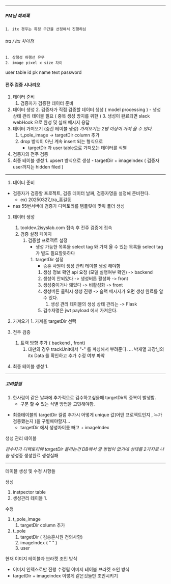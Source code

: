





----


##### PM님 회의록 
	1. itx 경우는 특정 구간을 선정해서 진행하심 




###### tra / itx 차이점
	1. 상행성 하행선 유무 
	2. image pixel x size 차이 


user table 
id pk 
name text 
password


#### 전주 검증 시나리오 
1. 데이터 준비  
	1. 검증자가 검증한 데이터 준비 
2. 데이터 생성
	2. 검증자가 직접 검증할 데이터 생성 ( model processing )
		- 생성 상태 관리 테이블 필요 ( 중복 생성 방지를 위한 )
	3. 생성이 완료되면 slack webHook 으로 완성 및 실패 메시지 응답 
3.  데이터 가져오기  (중간 테이블 생성)  *가져오기는 2명 이상이 가져 올 수 있다.*
	1. t_pole_image -> targetDir column  추가 
	2. drop 방식이 아닌 계속 insert 되는 형식으로 
		- targetDir 과 user table으로 가져오는 데이터를 식별 
4. 검증자의 전주 검증 
5. 최종 테이블 생성
		1. upsert 방식으로 생성 
			-  targetDir + imageIndex ( 검증자 user까지는 hidden filed )

----

1. 데이터 준비
- 검증자가 검증할 프로젝트, 검증 데이터 날짜, 검증자명을 설정해 준비한다. 
	- ex) 20250327_tra_홍길동
- nas 55번서버에 검증가 디렉토리를 템플릿에 맞춰  폴더 생성


1. 데이터 생성 
	1. tooldev.2isyslab.com 접속 후 전주 검증에 접속
	2. 검증 설정 페이지 
		1. 검증할 프로젝트 설정 
			- 생성 가능한 목록들 select tag 와 가져 올 수 있는 목록들 select tag가 별도 필요할듯하다
			1. targetDir 설정
				- 승훈 사원이 생성 관리 테이블 생성 해야함
				1. 생성 정보 확인 api 요청 (모델 실행여부 확인) -> backend
				2. 생성이 안되있다 -> 생성버튼 활성화 -> front
				3. 생성중이거나  돼있다 -> 비활성화  -> front
				4. 생성버튼 클릭시 생성 진행 -> 슬랙 메시지가 오면 생성 완료를 알 수 있다. 
					1. 생성 관리 테이블의 생성 상태 관리는 -> Flask
				5. 검수자명은 jwt payload 에서 가져온다. 
2. 가져오기
		1.  가져올 targetDir 선택 
3. 전주 검증 
	1. 트랙 방향 추가 ( backend , front)
		1. 대만의 경우 trackUnit에서 "-" 를 파싱해서 뿌려준다. 
	... 박재열 과장님의 itx Data 를 확인하고 추가 수정 여부 파악

4. 최종 테이블 생성
	1. 
	
	
	


----

##### 고려할점
1.  한사람이 같은 날짜에 추가적으로 검수하고싶을때 targetDir의 중복이 발생함. 
	- 구분 할 수 있는 식별 방법을 고민해야함. 
- 최종테이블의 targetDir 컬럼 추가시 어떻게 unique 값(어떤 프로젝트인지 , 누가 검증했는지 )을 구별해야할지... 
	- targetDir 에서 생성자이름 빼고 + imageIndex 
	


생성 관리 테이블 

*검수자가 디렉토리에 targetDir 올리는건 DB에서 알 방법이 없기에  상태를 2가지로 나눔*
생성중
생성완료
생성실패





---
 테이블 생성 및 수정 사항들

생성
1. instpector table
2. 생성관리 테이블 
	1. 

수정
1. t_pole_image 
	1. targetDir column 추가 
2. t_pole 
	1. targetDir ( 김승훈사원 건의사항)
	2. imageIndex ( " " )
	3. user


현재 이미지 테이블과 브라켓 조인 방식
- 이미지 인덱스로만 진행 
수정될 이미지 테이블 브라켓 조인 방식 
- targetDir + imageindex 이렇게 같은것들만 조인시키기 

